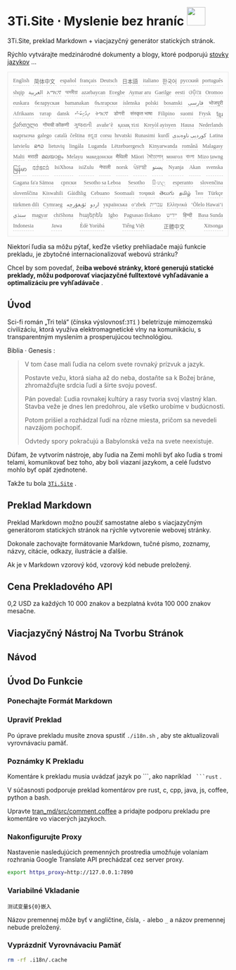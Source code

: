 <h1 style="justify-content:space-between">3Ti.Site ⋅ Myslenie bez hraníc <img src="//i-01.eu.org/3Ti/logo.svg" style="user-select:none;margin-top:-1px;width:42px"></h1>

3Ti.Site, preklad Markdown + viacjazyčný generátor statických stránok.

Rýchlo vytvárajte medzinárodné dokumenty a blogy, ktoré podporujú [stovky jazykov](https://github.com/i18n-site/node/blob/main/lang/src/index.js) ...

<pre class="langli" style="display:flex;flex-wrap:wrap;background:transparent;border:1px solid #eee;font-size:12px;box-shadow:0 0 3px inset #eee;padding:12px 5px 4px 12px;justify-content:space-between;"><style>pre.langli i{font-weight:300;font-family:s;margin-right:7px;margin-bottom:8px;font-style:normal;color:#666;border-bottom:1px dashed #ccc;}</style><i>English</i><i> 简体中文 </i><i>español</i><i>français</i><i>Deutsch</i><i> 日本語 </i><i>italiano</i><i>한국어</i><i>русский</i><i>português</i><i>shqip</i><i>‫العربية‬</i><i>አማርኛ</i><i>অসমীয়া</i><i>azərbaycan</i><i>Eʋegbe</i><i>Aymar aru</i><i>Gaeilge</i><i>eesti</i><i>ଓଡ଼ିଆ</i><i>Oromoo</i><i>euskara</i><i>беларуская</i><i>bamanakan</i><i>български</i><i>íslenska</i><i>polski</i><i>bosanski</i><i>‫فارسی‬</i><i>भोजपुरी</i><i>Afrikaans</i><i>татар</i><i>dansk</i><i>‫ދިވެހިބަސް‬</i><i>ትግርኛ</i><i>डोगरी</i><i>संस्कृत भाषा</i><i>Filipino</i><i>suomi</i><i>Frysk</i><i>ខ្មែរ</i><i>ქართული</i><i>गोंयची कोंकणी</i><i>ગુજરાતી</i><i>avañe’ẽ</i><i>қазақ тілі</i><i>Kreyòl ayisyen</i><i>Hausa</i><i>Nederlands</i><i>кыргызча</i><i>galego</i><i>català</i><i>čeština</i><i>ಕನ್ನಡ</i><i>corsu</i><i>hrvatski</i><i>Runasimi</i><i>kurdî</i><i>‫کوردیی ناوەندی‬</i><i>Latina</i><i>latviešu</i><i>ລາວ</i><i>lietuvių</i><i>lingála</i><i>Luganda</i><i>Lëtzebuergesch</i><i>Kinyarwanda</i><i>română</i><i>Malagasy</i><i>Malti</i><i>मराठी</i><i>മലയാളം</i><i>Melayu</i><i>македонски</i><i>मैथिली</i><i>Māori</i><i>মৈতৈলোন্</i><i>монгол</i><i>বাংলা</i><i>Mizo ṭawng</i><i>မြန်မာ</i><i>𞄀𞄄𞄰𞄩𞄍𞄜𞄰</i><i>IsiXhosa</i><i>isiZulu</i><i>नेपाली</i><i>norsk</i><i>ਪੰਜਾਬੀ</i><i>‫پښتو‬</i><i>Nyanja</i><i>Akan</i><i>svenska</i><i>Gagana fa'a Sāmoa</i><i>српски</i><i>Sesotho sa Leboa</i><i>Sesotho</i><i>සිංහල</i><i>esperanto</i><i>slovenčina</i><i>slovenščina</i><i>Kiswahili</i><i>Gàidhlig</i><i>Cebuano</i><i>Soomaali</i><i>тоҷикӣ</i><i>తెలుగు</i><i>தமிழ்</i><i>ไทย</i><i>Türkçe</i><i>türkmen dili</i><i>Cymraeg</i><i>‫ئۇيغۇرچە‬</i><i>‫اردو‬</i><i>українська</i><i>o‘zbek</i><i>‫עברית‬</i><i>Ελληνικά</i><i>ʻŌlelo Hawaiʻi</i><i>‫سنڌي‬</i><i>magyar</i><i>chiShona</i><i>հայերեն</i><i>Igbo</i><i>Pagsasao Ilokano</i><i>‫ייִדיש‬</i><i>हिन्दी</i><i>Basa Sunda</i><i>Indonesia</i><i>Jawa</i><i>Èdè Yorùbá</i><i>Tiếng Việt</i><i> 正體中文 </i><i>Xitsonga</i></pre>

Niektorí ľudia sa môžu pýtať, keďže všetky prehliadače majú funkcie prekladu, je zbytočné internacionalizovať webovú stránku?

Chcel by som povedať, že**iba webové stránky, ktoré generujú statické preklady, môžu podporovať viacjazyčné fulltextové vyhľadávanie a optimalizáciu pre vyhľadávače** .

## Úvod

Sci-fi román „Tri telá“ (čínska výslovnosť:`3Tǐ` ) beletrizuje mimozemskú civilizáciu, ktorá využíva elektromagnetické vlny na komunikáciu, s transparentným myslením a prosperujúcou technológiou.

Biblia · Genesis :

> V tom čase mali ľudia na celom svete rovnaký prízvuk a jazyk.
>
> Postavte vežu, ktorá siaha až do neba, dostaňte sa k Božej bráne, zhromažďujte srdcia ľudí a šírte svoju povesť.
>
> Pán povedal: Ľudia rovnakej kultúry a rasy tvoria svoj vlastný klan. Stavba veže je dnes len predohrou, ale všetko urobíme v budúcnosti.
>
> Potom prišiel a rozhádzal ľudí na rôzne miesta, pričom sa nevedeli navzájom pochopiť.
>
> Odvtedy spory pokračujú a Babylonská veža na svete neexistuje.

Dúfam, že vytvorím nástroje, aby ľudia na Zemi mohli byť ako ľudia s tromi telami, komunikovať bez toho, aby boli viazaní jazykom, a celé ľudstvo mohlo byť opäť zjednotené.

Takže tu bola [`3Ti.Site`](//3Ti.Site) .

## Preklad Markdown

Preklad Markdown možno použiť samostatne alebo s viacjazyčným generátorom statických stránok na rýchle vytvorenie webovej stránky.

Dokonale zachovajte formátovanie Markdown, tučné písmo, zoznamy, názvy, citácie, odkazy, ilustrácie a ďalšie.

Ak je v Markdown vzorový kód, vzorový kód nebude preložený.

## Cena Prekladového API

0,2 USD za každých 10 000 znakov a bezplatná kvóta 100 000 znakov mesačne.

## Viacjazyčný Nástroj Na Tvorbu Stránok

## Návod

## Úvod Do Funkcie

### Ponechajte Formát Markdown

### Upraviť Preklad

Po úprave prekladu musíte znova spustiť `./i18n.sh` , aby ste aktualizovali vyrovnávaciu pamäť.

### Poznámky K Prekladu

Komentáre k prekladu musia uvádzať jazyk po \```, ako napríklad ` ```rust` .

V súčasnosti podporuje preklad komentárov pre rust, c, cpp, java, js, coffee, python a bash.

Upravte [tran_md/src/comment.coffee](https://github.com/i18n-site/node/blob/main/tran_md/src/comment.coffee) a pridajte podporu prekladu pre komentáre vo viacerých jazykoch.

### Nakonfigurujte Proxy

Nastavenie nasledujúcich premenných prostredia umožňuje volaniam rozhrania Google Translate API prechádzať cez server proxy.

```bash
export https_proxy=http://127.0.0.1:7890
```

### Variabilné Vkladanie

```
测试变量${0}嵌入
```

Názov premennej môže byť v angličtine, čísla, `-` alebo `_` a názov premennej nebude preložený.

### Vyprázdniť Vyrovnávaciu Pamäť

```bash
rm -rf .i18n/.cache
```
